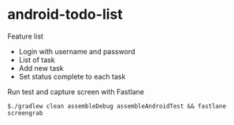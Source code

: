 # android-todo-list

Feature list
* Login with username and password
* List of task
* Add new task
* Set status complete to each task

Run test and capture screen with Fastlane
```
$./gradlew clean assembleDebug assembleAndroidTest && fastlane screengrab
```
